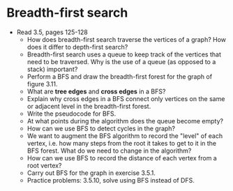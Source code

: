 # Breadth-first search

- Read 3.5, pages 125-128
    - How does breadth-first search traverse the vertices of a graph? How does it differ to depth-first search?
    - Breadth-first search uses a queue to keep track of the vertices that need to be traversed. Why is the use of a queue (as opposed to a stack) important?
    - Perform a BFS and draw the breadth-first forest for the graph of figure 3.11.
    - What are **tree edges** and **cross edges** in a BFS?
    - Explain why cross edges in a BFS connect only vertices on the same or adjacent level in the breadth-first forest.
    - Write the pseudocode for BFS.
    - At what points during the algorithm does the queue become empty?
    - How can we use BFS to detect cycles in the graph?
    - We want to augment the BFS algorithm to record the "level" of each vertex, i.e. how many steps from the root it takes to get to it in the BFS forest. What do we need to change in the algorithm?
    - How can we use BFS to record the distance of each vertex from a root vertex?
    - Carry out BFS for the graph in exercise 3.5.1.
    - Practice problems: 3.5.10, solve using BFS instead of DFS.
